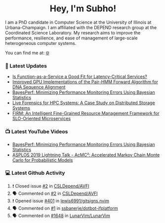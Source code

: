 <h1 align="center">Hey, I'm Subho!</h1>

I am a PhD candidate in Computer Science at the University of Illinois at Urbana-Champaign. I am affiliated with the
DEPEND research group at the Coordinated Science Laboratory. My research aims to improve the performance, resilience,
and ease of management of large-scale heterogeneous computer systems.

You can find me at: [🌐]

### 📕 Latest Updates
<!-- BLOG:START -->
- [Is Function-as-a-Service a Good Fit for Latency-Critical Services?](https://ssbaner2.cs.illinois.edu/publications/wosc2021/)
- [Improved GPU Implementations of the Pair-HMM Forward Algorithm for DNA Sequence Alignment](https://ssbaner2.cs.illinois.edu/publications/iccd2021/)
- [BayesPerf: Minimizing Performance Monitoring Errors Using Bayesian Statistics](https://ssbaner2.cs.illinois.edu/publications/asplos2021/)
- [Live Forensics for HPC Systems: A Case Study on Distributed Storage Systems](https://ssbaner2.cs.illinois.edu/publications/sc2020/)
- [FIRM: An Intelligent Fine-Grained Resource Management Framework for SLO-Oriented Microservices](https://ssbaner2.cs.illinois.edu/publications/osdi2020/)
<!-- BLOG:END -->

### 📺 Latest YouTube Videos
<!-- YOUTUBE:START -->
- [BayesPerf: Minimizing Performance Monitoring Errors Using Bayesian Statistics](https://www.youtube.com/watch?v=Y3d8Vu8g-Rw)
- [ASPLOS 2019 Lightning Talk - AcMC²: Accelerated Markov Chain Monte Carlo for Probabilistic Models](https://www.youtube.com/watch?v=3l_ZuBkZjJk)
<!-- YOUTUBE:END -->

### 💻 Latest Github Activity
<!--START_SECTION:activity-->
1. ❗️ Closed issue [#2](https://github.com/CSLDepend/AVFI/issues/2) in [CSLDepend/AVFI](https://github.com/CSLDepend/AVFI)
2. 🗣 Commented on [#2](https://github.com/CSLDepend/AVFI/issues/2) in [CSLDepend/AVFI](https://github.com/CSLDepend/AVFI)
3. ❗️ Opened issue [#401](https://github.com/lewis6991/gitsigns.nvim/issues/401) in [lewis6991/gitsigns.nvim](https://github.com/lewis6991/gitsigns.nvim)
4. 🗣 Commented on [#1](https://github.com/ssbanerje/dotbot-ifplatform/issues/1) in [ssbanerje/dotbot-ifplatform](https://github.com/ssbanerje/dotbot-ifplatform)
5. 🗣 Commented on [#1648](https://github.com/LunarVim/LunarVim/issues/1648) in [LunarVim/LunarVim](https://github.com/LunarVim/LunarVim)
<!--END_SECTION:activity-->

[🌐]: https://ssbaner2.cs.illinois.edu/
